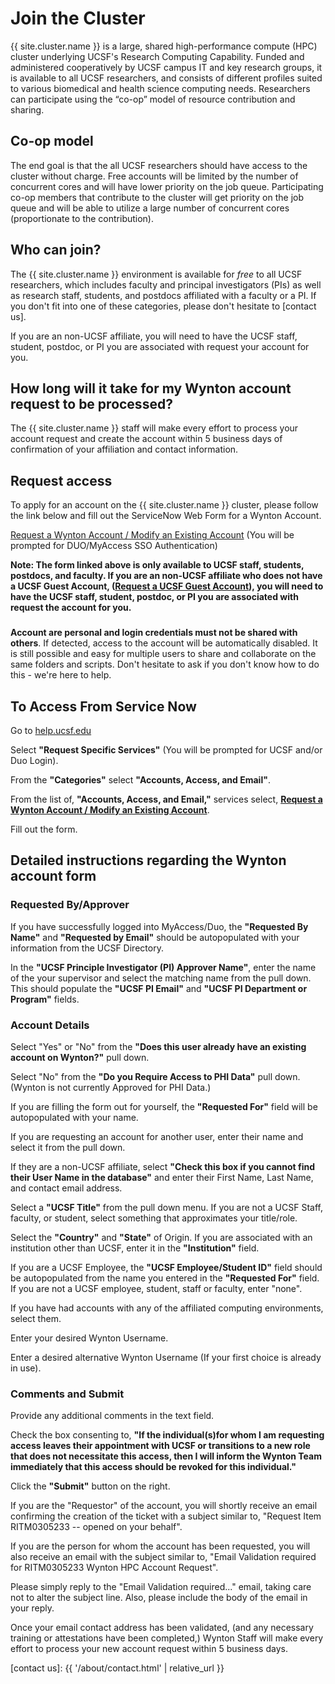 # Join the Cluster

{{ site.cluster.name }} is a large, shared high-performance compute (HPC) cluster underlying UCSF's Research Computing Capability. Funded and administered cooperatively by UCSF campus IT and key research groups, it is available to all UCSF researchers, and consists of different profiles suited to various biomedical and health science computing needs. Researchers can participate using the “co-op” model of resource contribution and sharing.


## Co-op model

The end goal is that the all UCSF researchers should have access to the cluster without charge.  Free accounts will be limited by the number of concurrent cores and will have lower priority on the job queue.  Participating co-op members that contribute to the cluster will get priority on the job queue and will be able to utilize a large number of concurrent cores (proportionate to the contribution).


## Who can join?

The {{ site.cluster.name }} environment is available for _free_ to all UCSF researchers, which includes faculty and principal investigators (PIs) as well as research staff, students, and postdocs affiliated with a faculty or a PI.  If you don't fit into one of these categories, please don't hesitate to [contact us].

If you are an non-UCSF affiliate, you will need to have the UCSF staff, student, postdoc, or PI you are associated with request your account for you.


## How long will it take for my Wynton account request to be processed?

The {{ site.cluster.name }} staff will make every effort to process your account request and create the account within 5 business days of confirmation of your affiliation and contact information.


## Request access

To apply for an account on the {{ site.cluster.name }} cluster, please follow the link below and fill out the ServiceNow Web Form for a Wynton Account. 

[Request a Wynton Account / Modify an Existing Account](https://ucsf.service-now.com/ucsfit?id=ucsf_sc_cat_item&sys_id=68f9651f1bf47c50683e0ed8624bcbac&sysparm_category=40c0305b7b92d000e2dc8180984d4d9f) (You will be prompted for DUO/MyAccess SSO Authentication)

**Note: The form linked above is only available to UCSF staff, students, postdocs, and faculty. If you are an non-UCSF affiliate who does not have a UCSF Guest Account, ([Request a UCSF Guest Account](https://wiki.library.ucsf.edu/display/IAM/Guest+Accounts)), you will need to have the UCSF staff, student, postdoc, or PI you are associated with request the account for you.**

<div class="alert alert-danger" role="alert" style="margin-top: 3ex">
<strong>Account are personal and login credentials must not be shared with others</strong>. If detected, access to the account will be automatically disabled.  It is still possible and easy for multiple users to share and collaborate on the same folders and scripts.  Don't hesitate to ask if you don't know how to do this - we're here to help.
</div>


## To Access From Service Now

Go to [help.ucsf.edu](https://help.ucsf.edu)

Select **"Request Specific Services"** (You will be prompted for UCSF and/or Duo Login).

From the **"Categories"** select **"Accounts, Access, and Email"**.

From the list of, **"Accounts, Access, and Email,"** services select, **[Request a Wynton Account / Modify an Existing Account](https://ucsf.service-now.com/ucsfit?id=ucsf_sc_cat_item&sys_id=68f9651f1bf47c50683e0ed8624bcbac&sysparm_category=40c0305b7b92d000e2dc8180984d4d9f)**.

Fill out the form.


## Detailed instructions regarding the Wynton account form

### Requested By/Approver

If you have successfully logged into MyAccess/Duo, the **"Requested By Name"** and **"Requested by Email"** should be autopopulated with your information from the UCSF Directory.

In the **"UCSF Principle Investigator (PI) Approver Name"**, enter the name of the your supervisor and select the matching name from the pull down. This should populate the **"UCSF PI Email"** and **"UCSF PI Department or Program"** fields.

### Account Details

Select "Yes" or "No" from the **"Does this user already have an existing account on Wynton?"** pull down.

Select "No" from the **"Do you Require Access to PHI Data"** pull down. (Wynton is not currently Approved for PHI Data.)

If you are filling the form out for yourself, the **"Requested For"** field will be autopopulated with your name.

If you are requesting an account for another user, enter their name and select it from the pull down.

If they are a non-UCSF affiliate, select **"Check this box if you cannot find their User Name in the database"** and enter their First Name, Last Name, and contact email address.

Select a **"UCSF Title"** from the pull down menu. If you are not a UCSF Staff, faculty, or student, select something that approximates your title/role.

Select the **"Country"** and **"State"** of Origin. If you are associated with an institution other than UCSF, enter it in the **"Institution"** field.

If you are a UCSF Employee, the **"UCSF Employee/Student ID"** field should be autopopulated from the name you entered in the **"Requested For"** field. If you are not a UCSF employee, student, staff or faculty, enter "none".

If you have had accounts with any of the affiliated computing environments, select them.

Enter your desired Wynton Username.

Enter a desired alternative Wynton Username (If your first choice is already in use).

### Comments and Submit

Provide any additional comments in the text field.

Check the box consenting to, **"If the individual(s)for whom I am requesting access leaves their appointment with UCSF or transitions to a new role that does not necessitate this access, then I will inform the Wynton Team immediately that this access should be revoked for this individual."**

Click the **"Submit"** button on the right.

If you are the "Requestor" of the account, you will shortly receive an email confirming the creation of the ticket with a subject similar to, "Request Item RITM0305233 -- opened on your behalf".

If you are the person for whom the account has been requested, you will also receive an email with the subject similar to, "Email Validation required for RITM0305233 Wynton HPC Account Request".

Please simply reply to the "Email Validation required..." email, taking care not to alter the subject line. Also, please include the body of the email in your reply.

Once your email contact address has been validated, (and any necessary training or attestations have been completed,) Wynton Staff will make every effort to process your new account request within 5 business days.

[contact us]: {{ '/about/contact.html' | relative_url }}

